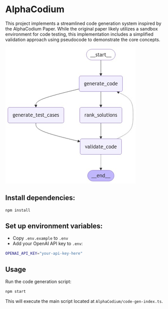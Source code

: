 

# AlphaCodium

This project implements a streamlined code generation system inspired by the AlphaCodium Paper. While the original paper likely utilizes a sandbox environment for code testing, this implementation includes a simplified validation approach using pseudocode to demonstrate the core concepts.

![AlphaCodium Graph](./AlphaCodium/graphs/graph.png)

## Install dependencies:

```bash
npm install
```

## Set up environment variables:
   - Copy `.env.example` to `.env`
   - Add your OpenAI API key to `.env`:

```bash
OPENAI_API_KEY="your-api-key-here"
```

## Usage

Run the code generation script:

```bash
npm start
```

This will execute the main script located at `AlphaCodium/code-gen-index.ts`.
